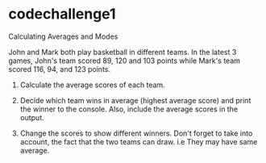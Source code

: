 # codechallenge1
Calculating Averages and Modes

John and Mark both play basketball in different teams. In the latest 3 games, John's team scored 89, 120 and 103 points while Mark's team scored 116, 94, and 123 points.

1. Calculate the average scores of each team.

2. Decide which team wins in average (highest average score) and print the winner to the console. Also, include the average scores in the output.

3. Change the scores to show different winners. Don't forget to take into account, the fact that the two teams can draw. i.e They may have same average.
